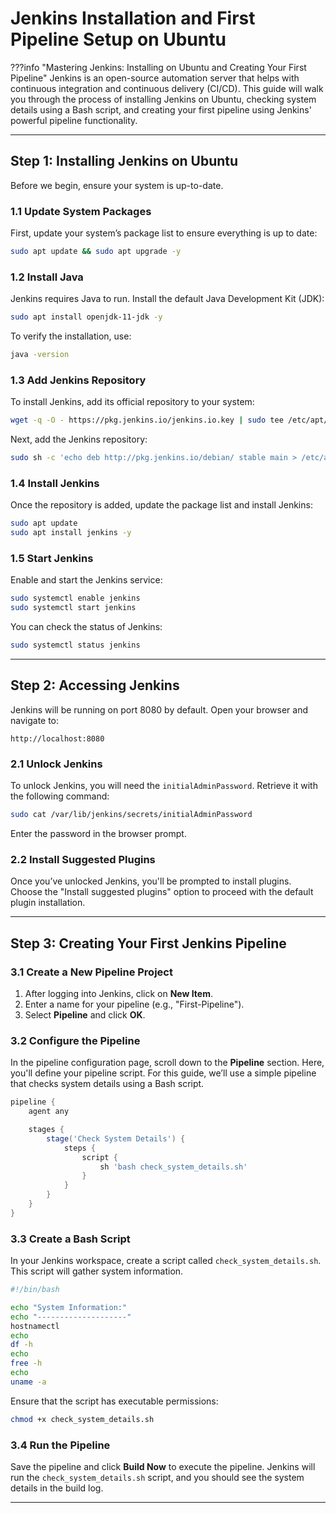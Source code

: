# Jenkins Installation and First Pipeline Setup on Ubuntu

???info "Mastering Jenkins: Installing on Ubuntu and Creating Your First Pipeline"
    Jenkins is an open-source automation server that helps with continuous integration and continuous delivery (CI/CD). This guide will walk you through the process of installing Jenkins on Ubuntu, checking system details using a Bash script, and creating your first pipeline using Jenkins' powerful pipeline functionality.

---

## **Step 1: Installing Jenkins on Ubuntu**

Before we begin, ensure your system is up-to-date.

### **1.1 Update System Packages**

First, update your system’s package list to ensure everything is up to date:

```bash
sudo apt update && sudo apt upgrade -y
```

### **1.2 Install Java**

Jenkins requires Java to run. Install the default Java Development Kit (JDK):

```bash
sudo apt install openjdk-11-jdk -y
```

To verify the installation, use:

```bash
java -version
```

### **1.3 Add Jenkins Repository**

To install Jenkins, add its official repository to your system:

```bash
wget -q -O - https://pkg.jenkins.io/jenkins.io.key | sudo tee /etc/apt/trusted.gpg.d/jenkins.asc
```

Next, add the Jenkins repository:

```bash
sudo sh -c 'echo deb http://pkg.jenkins.io/debian/ stable main > /etc/apt/sources.list.d/jenkins.list'
```

### **1.4 Install Jenkins**

Once the repository is added, update the package list and install Jenkins:

```bash
sudo apt update
sudo apt install jenkins -y
```

### **1.5 Start Jenkins**

Enable and start the Jenkins service:

```bash
sudo systemctl enable jenkins
sudo systemctl start jenkins
```

You can check the status of Jenkins:

```bash
sudo systemctl status jenkins
```

---

## **Step 2: Accessing Jenkins**

Jenkins will be running on port 8080 by default. Open your browser and navigate to:

```
http://localhost:8080
```

### **2.1 Unlock Jenkins**

To unlock Jenkins, you will need the `initialAdminPassword`. Retrieve it with the following command:

```bash
sudo cat /var/lib/jenkins/secrets/initialAdminPassword
```

Enter the password in the browser prompt.

### **2.2 Install Suggested Plugins**

Once you’ve unlocked Jenkins, you'll be prompted to install plugins. Choose the "Install suggested plugins" option to proceed with the default plugin installation.

---

## **Step 3: Creating Your First Jenkins Pipeline**

### **3.1 Create a New Pipeline Project**

1. After logging into Jenkins, click on **New Item**.
2. Enter a name for your pipeline (e.g., "First-Pipeline").
3. Select **Pipeline** and click **OK**.

### **3.2 Configure the Pipeline**

In the pipeline configuration page, scroll down to the **Pipeline** section. Here, you'll define your pipeline script. For this guide, we’ll use a simple pipeline that checks system details using a Bash script.

```groovy
pipeline {
    agent any

    stages {
        stage('Check System Details') {
            steps {
                script {
                    sh 'bash check_system_details.sh'
                }
            }
        }
    }
}
```

### **3.3 Create a Bash Script**

In your Jenkins workspace, create a script called `check_system_details.sh`. This script will gather system information.

```bash
#!/bin/bash

echo "System Information:"
echo "--------------------"
hostnamectl
echo
df -h
echo
free -h
echo
uname -a
```

Ensure that the script has executable permissions:

```bash
chmod +x check_system_details.sh
```

### **3.4 Run the Pipeline**

Save the pipeline and click **Build Now** to execute the pipeline. Jenkins will run the `check_system_details.sh` script, and you should see the system details in the build log.

---
